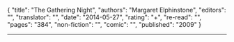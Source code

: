 {
"title": "The Gathering Night",
"authors": "Margaret Elphinstone",
"editors": "",
"translator": "",
"date": "2014-05-27",
"rating": "+",
"re-read": "",
"pages": "384",
"non-fiction": "",
"comic": "",
"published": "2009"
}

---
